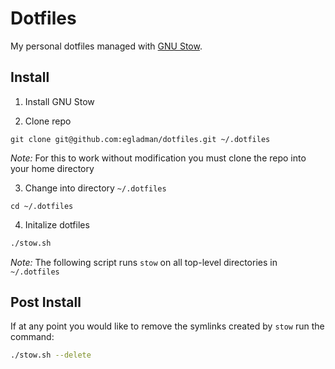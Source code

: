 # Dotfiles

My personal dotfiles managed with [GNU Stow](https://www.gnu.org/software/stow/).

## Install

1. Install GNU Stow


2. Clone repo

```
git clone git@github.com:egladman/dotfiles.git ~/.dotfiles
```

*Note:* For this to work without modification you must clone the repo into your home directory


3. Change into directory `~/.dotfiles`

```
cd ~/.dotfiles
```

4. Initalize dotfiles

```sh
./stow.sh
```

*Note:* The following script runs `stow` on all top-level directories in `~/.dotfiles`

## Post Install


If at any point you would like to remove the symlinks created by `stow` run the command:

```sh
./stow.sh --delete
```
